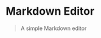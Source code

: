 # Markdown Editor

> A simple Markdown editor

<!-- <common-codepen-snippet title="Vue 3 Markdown Editor" slug="poReOvE" :height="474" tab="js,result" :preview="false" :editable="false" /> -->
